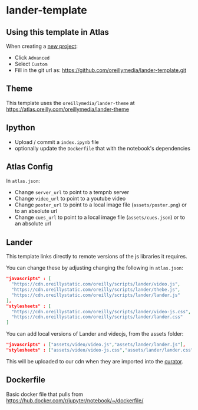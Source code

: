 # lander-template

## Using this template in Atlas

When creating a [new project](https://atlas.oreilly.com/new):

* Click `Advanced`
* Select `Custom`
* Fill in the git url as: https://github.com/oreillymedia/lander-template.git

## Theme

This template uses the `oreillymedia/lander-theme` at https://atlas.oreilly.com/oreillymedia/lander-theme

## Ipython

* Upload / commit a `index.ipynb` file
* optionally update the `Dockerfile` that with the notebook's dependencies

## Atlas Config

In `atlas.json`:

* Change `server_url` to point to a tempnb server
* Change `video_url` to point to a youtube video
* Change `poster_url` to point to a local image file (`assets/poster.png`) or to an absolute url
* Change `cues_url` to point to a local image file (`assets/cues.json`) or to an absolute url

## Lander

This template links directly to remote versions of the js libraries it requires.

You can change these by adjusting changing the following in `atlas.json`:

```json
"javascripts" : [
  "https://cdn.oreillystatic.com/oreilly/scripts/lander/video.js",
  "https://cdn.oreillystatic.com/oreilly/scripts/lander/thebe.js",
  "https://cdn.oreillystatic.com/oreilly/scripts/lander/lander.js"
],
"stylesheets" : [
  "https://cdn.oreillystatic.com/oreilly/scripts/lander/video-js.css",
  "https://cdn.oreillystatic.com/oreilly/scripts/lander/lander.css"
]
```

You can add local versions of Lander and videojs, from the assets folder:

```json
"javascripts" : ["assets/video/video.js","assets/lander/lander.js"],
"stylesheets" : ["assets/video/video-js.css","assets/lander/lander.css"]
```

This will be uploaded to our cdn when they are imported into the [curator](https://curator.oreilly.com/).

## Dockerfile

Basic docker file that pulls from https://hub.docker.com/r/jupyter/notebook/~/dockerfile/